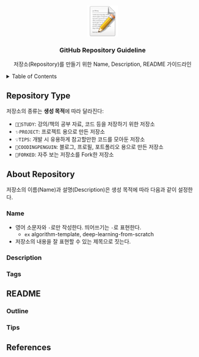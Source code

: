 <!-- PROJECT LOGO -->
<br />
<p align="center">
  <a href="https://github.com/coodingpenguin/repository-guideline">
    <img src="img/logo.png" alt="Logo" width="80" height="80">
  </a>

  <h3 align="center">GitHub Repository Guideline</h3>

  <p align="center">
    저장소(Repository)를 만들기 위한 Name, Description, README 가이드라인
    <br />
  </p>
</p>

<!-- TABLE OF CONTENTS -->
<details>
  <summary>Table of Contents</summary>
  <ol>
    <li><a href="#repository-type">Repository Type</a></li>
    <li><a href="#repository-name">Repository Name</a></li>
    <li><a href="#repository-description">Repository Description</a></li>
    <li><a href="#readme">README</a></li>
  </ol>
</details>

## Repository Type

저장소의 종류는 **생성 목적**에 따라 달라진다:

- `👩‍💻STUDY`: 강의/책의 공부 자료, 코드 등을 저장하기 위한 저장소
- `✨PROJECT`: 프로젝트 용으로 만든 저장소
- `💡TIPS`: 개발 시 유용하게 참고할만한 코드를 모아둔 저장소
- `🐧COODINGPENGUIN`: 블로그, 프로필, 포트폴리오 용으로 만든 저장소
- `📌FORKED`: 자주 보는 저장소를 Fork한 저장소

## About Repository

저장소의 이름(Name)과 설명(Description)은 생성 목적에 따라 다음과 같이 설정한다.

### Name

- 영어 소문자와 `-`로만 작성한다. 띄어쓰기는 `-`로 표현한다.
  - `ex` algorithm-template, deep-learning-from-scratch
- 저장소의 내용을 잘 표현할 수 있는 제목으로 짓는다.


### Description

### Tags

## README

### Outline

### Tips

## References